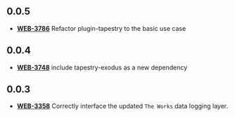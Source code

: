 ## **0.0.5**
- [**WEB-3786**](https://hxshortbreaks.atlassian.net/browse/WEB-3786) Refactor plugin-tapestry to the basic use case
## **0.0.4**
- [**WEB-3748**](https://hxshortbreaks.atlassian.net/browse/WEB-3748) include tapestry-exodus as a new dependency
## **0.0.3**
- [**WEB-3358**](https://hxshortbreaks.atlassian.net/browse/WEB-3358) Correctly interface the updated `The Works` data logging layer.